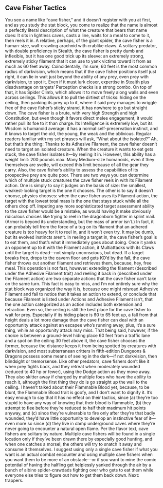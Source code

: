 ## Cave Fisher Tactics

You see a name like “cave fisher,” and it doesn’t register with you at first, and as you study the stat block, you come to realize that the name is almost a perfectly literal description of what the creature that bears that name does: It sits in lightless caves, casts a line, waits for a meal to come to it, then reels it in.
A relative, perhaps, of the giant spider, the cave fisher is a human-size, wall-crawling arachnid with crablike claws. A solitary predator, with double proficiency in Stealth, the cave fisher is pretty dumb and inflexible, but it has one good trick up its sleeve: an extremely strong, extremely sticky filament that it can use to yank victims toward it from as much as 60 feet away. Coincidentally, I’m sure, 60 feet is the most common radius of darkvision, which means that if the cave fisher positions itself just right, it can lie in wait just beyond the ability of any prey, even prey with darkvision, to spot it. Even if it must lurk closer, expertise in Stealth plus disadvantage on targets’ Perception checks is a strong combo.
On top of that, it has Spider Climb, which allows it to move freely along walls and even across ceilings. This allows it to pull the dirtiest of tricks: hiding on the ceiling, then yanking its prey up to it, where if said prey manages to wriggle free of the cave fisher’s sticky strand, it has nowhere to go but straight down.
The cave fisher is a brute, with very high Strength and high Constitution, but even though it favors direct melee engagement, it would rather pull its foe to it than charge. Its Intelligence is extremely low, but its Wisdom is humanoid average: it has a normal self-preservation instinct, and it knows to target the old, the young, the weak and the oblivious. Regular readers familiar with my set phrases will ask, “What about the isolated?” Ah, but that’s the thing: Thanks to its Adhesive Filament, the cave fisher doesn’t need to target an isolated creature. When the creature it wants to eat gets stuck, the cave fisher isolates it—by reeling it in.
However, this ability has a weight limit: 200 pounds max. Many Medium-size humanoids, even if they themselves are svelte, will exceed this limit because of all the gear they carry. Also, the cave fisher’s ability to assess the capabilities of its prospective prey are quite poor. There are two ways you can determine which of multiple stuck creatures the cave fisher reels in with its Filament action. One is simply to say it judges on the basis of size: the smallest, weakest-looking target is the one it chooses. The other is to say it doesn’t choose, physics chooses: when the cave fisher uses its Filament action, the target with the lowest total mass is the one that stays stuck while all the others drop off.
Imputing any more sophisticated target assessment ability to the cave fisher would be a mistake, as would having it make obviously ridiculous choices like trying to reel in the dragonborn fighter in splint mail. (Armor is beyond its understanding, but the mass of armor isn’t.) In fact, it can probably tell from the force of a tug on its filament that an adhered creature is too heavy for it to reel in, and it won’t even try. It may be dumb, but its evolved instincts aren’t.
In reeling a target in, the cave fisher’s goal is to eat them, and that’s what it immediately goes about doing. Once it yanks an opponent up to it with the Filament action, it Multiattacks with its Claws until the target is dead—not simply unconscious, but dead. If a target breaks free, drops to the cavern floor and gets KO’d by the fall, the cave fisher throws out another filament and retrieves them, because, hey, free meal. This operation is not fast, however: extending the filament (described under the Adhesive Filament trait) and reeling it back in (described under the Filament action) are two separate actions that the cave fisher can’t take on the same turn. This fact is easy to miss, and I’m not entirely sure why the stat block was organized the way it is, because one might misread Adhesive Filament and fail to notice that it takes an action to extend, or conclude that because Filament is listed under Actions and Adhesive Filament isn’t, that the one action categorized as an action includes both extension and retraction.
Even so, the ceiling is still the best place for the cave fisher to wait for prey. Especially if its hiding place is 60 to 65 feet up, a fall from that height deals a lot more damage than the cave fisher can deal with an opportunity attack against an escapee who’s running away; plus, it’s a sure thing, while an opportunity attack may miss. That being said, however, if the choice is between a ground-level hiding place 60 feet from a traffic lane and a spot on the ceiling 30 feet above it, the cave fisher chooses the former, because the distance keeps it from being spotted by creatures with darkvision, and most subterranean critters in fifth-edition Dungeons & Dragons possess some means of seeing in the dark—if not darkvision, then blindsight or tremorsense.
Like other predators, cave fishers don’t like it when prey fights back, and they retreat when moderately wounded (reduced to 40 hp or fewer), using the Dodge action as they move away. They also skitter away if charged by multiple foes who have the ability to reach it, although the first thing they do is go straight up the wall to the ceiling.
I haven’t talked about their Flammable Blood yet, because, to be blunt, the Flammable Blood trait is goofy, and I don’t want to dignify it. It’s easy enough to say that it has no effect on their tactics, since (a) they’re too stupid to have any way of knowing that their blood is flammable, (b) they attempt to flee before they’re reduced to half their maximum hit points anyway, and (c) since they’re vulnerable to fire only after they’re that badly wounded, they’d have little opportunity to develop an instinctive fear of it—even more so since (d) they live in damp underground caves where they’re never going to encounter a natural open flame.
Per the flavor text, cave fishers are solitary by nature. Multiple cave fishers will be found in a single location only if they’ve been drawn there by especially good hunting, and when one catches a morsel, the others will try to snatch it away and consume it themselves. I suggest using only a single cave fisher if what you want is an actual combat encounter and using multiple cave fishers when you want them to be more of an obstacle—or if you want to mine the comic potential of having the halfling get helplessly yanked through the air by a bunch of albino spider-crawdads fighting over who gets to eat them while everyone else tries to figure out how to get them back down.
Next: trappers.
